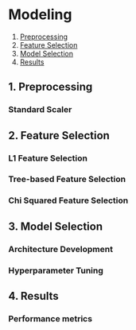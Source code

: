 # Modeling

1. [Preprocessing](#prep)
2. [Feature Selection](#feat_select)
3. [Model Selection](#model_select)
4. [Results](#res)

<a name = "prep"></a>
## 1. Preprocessing
### Standard Scaler

<a name = "feat_select"></a>
## 2. Feature Selection
### L1 Feature Selection
### Tree-based Feature Selection
### Chi Squared Feature Selection

<a name = "model_select"></a>
## 3. Model Selection
### Architecture Development
### Hyperparameter Tuning

<a name = "res"></a>
## 4. Results
### Performance metrics
